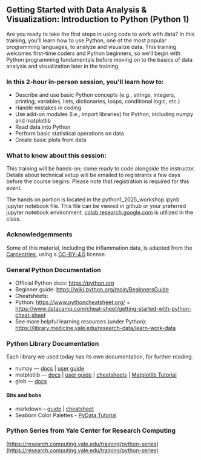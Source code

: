 ## Getting Started with Data Analysis & Visualization: Introduction to Python (Python 1)
Are you ready to take the first steps in using code to work with data? In this training, you’ll learn how to use Python, one of the most popular programming languages, to analyze and visualize data. This training welcomes first-time coders and Python beginners, so we’ll begin with Python programming fundamentals before moving on to the basics of data analysis and visualization later in the training.

### In this 2-hour in-person session, you'll learn how to:

- Describe and use basic Python concepts  (e.g., strings, integers, printing, variables, lists, dictionaries, loops, conditional logic, etc.) 
- Handle mistakes in coding 
- Use add-on modules (I.e., import libraries) for Python, including numpy and matplotlib 
- Read data into Python 
- Perform basic statistical operations on data 
- Create basic plots from data

### What to know about this session:

This training will be hands-on; come ready to code alongside the instructor. Details about technical setup will be emailed to registrants a few days before the course begins. Please note that registration is required for this event.

The hands on portion is located in the python1_2025_workshop.ipynb jupyter notebook file.  This file can be viewed in github or your preferred jupyter notebook environment. [colab.research.google.com](https://colab.research.google.com) is utilized in the class. 

### Acknowledgemments

Some of this material, including the inflammation data, is adapted from the [Carpentries](https://software-carpentry.org/lessons/), using a [CC-BY-4.0](https://creativecommons.org/licenses/by-sa/4.0/) license.

### General Python Documentation
- Official Python docs: https://python.org 
- Beginner guide: https://wiki.python.org/moin/BeginnersGuide 
- Cheatsheets:
- Python: https://www.pythoncheatsheet.org/ + https://www.datacamp.com/cheat-sheet/getting-started-with-python-cheat-sheet 
- See more helpful learning resources (under Python): https://library.medicine.yale.edu/research-data/learn-work-data 

### Python Library Documentation

Each library we used today has its own documentation, for further reading. 
- numpy — [docs](https://numpy.org/doc/stable) | [user guide](https://numpy.org/doc/stable/user/index.html#user)
- matplotlib — [docs](https://matplotlib.org/stable/index.html) | [user guide](https://matplotlib.org/stable/users/index.html) | [cheatsheets](https://matplotlib.org/cheatsheets/) | [Matplotlib Tutorial](https://realpython.com/python-matplotlib-guide/)
- glob — [docs](https://docs.python.org/3/library/glob.html#module-globS)

#### Bits and bobs
- markdown – [guide](https://www.markdownguide.org/) | [cheatsheet](https://www.markdownguide.org/cheat-sheet/)
- Seaborn Color Palettes - [PyData Tutorial](https://seaborn.pydata.org/tutorial/color_palettes.html)

### Python Series from Yale Center for Research Computing

[https://research.computing.yale.edu/training/python-series](https://research.computing.yale.edu/training/python-series)
